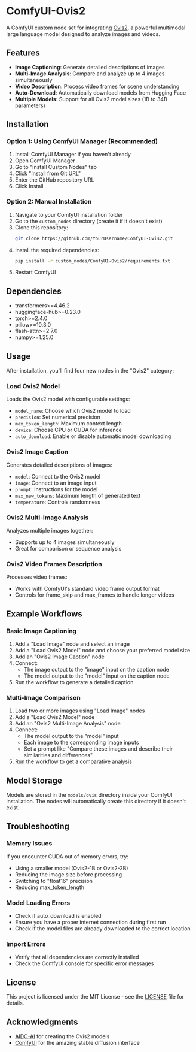 # ComfyUI-Ovis2

A ComfyUI custom node set for integrating [Ovis2](https://huggingface.co/AIDC-AI/Ovis2-34B), a powerful multimodal large language model designed to analyze images and videos.

## Features

- **Image Captioning**: Generate detailed descriptions of images
- **Multi-Image Analysis**: Compare and analyze up to 4 images simultaneously
- **Video Description**: Process video frames for scene understanding
- **Auto-Download**: Automatically download models from Hugging Face
- **Multiple Models**: Support for all Ovis2 model sizes (1B to 34B parameters)

## Installation

### Option 1: Using ComfyUI Manager (Recommended)

1. Install ComfyUI Manager if you haven't already
2. Open ComfyUI Manager
3. Go to "Install Custom Nodes" tab
4. Click "Install from Git URL"
5. Enter the GitHub repository URL
6. Click Install

### Option 2: Manual Installation

1. Navigate to your ComfyUI installation folder
2. Go to the `custom_nodes` directory (create it if it doesn't exist)
3. Clone this repository:
   ```bash
   git clone https://github.com/YourUsername/ComfyUI-Ovis2.git
   ```
4. Install the required dependencies:
   ```bash
   pip install -r custom_nodes/ComfyUI-Ovis2/requirements.txt
   ```
5. Restart ComfyUI

## Dependencies

- transformers>=4.46.2
- huggingface-hub>=0.23.0
- torch>=2.4.0
- pillow>=10.3.0
- flash-attn>=2.7.0
- numpy>=1.25.0

## Usage

After installation, you'll find four new nodes in the "Ovis2" category:

### Load Ovis2 Model

Loads the Ovis2 model with configurable settings:
- `model_name`: Choose which Ovis2 model to load
- `precision`: Set numerical precision
- `max_token_length`: Maximum context length
- `device`: Choose CPU or CUDA for inference
- `auto_download`: Enable or disable automatic model downloading

### Ovis2 Image Caption

Generates detailed descriptions of images:
- `model`: Connect to the Ovis2 model
- `image`: Connect to an image input
- `prompt`: Instructions for the model
- `max_new_tokens`: Maximum length of generated text
- `temperature`: Controls randomness

### Ovis2 Multi-Image Analysis

Analyzes multiple images together:
- Supports up to 4 images simultaneously
- Great for comparison or sequence analysis

### Ovis2 Video Frames Description

Processes video frames:
- Works with ComfyUI's standard video frame output format
- Controls for frame_skip and max_frames to handle longer videos

## Example Workflows

### Basic Image Captioning

1. Add a "Load Image" node and select an image
2. Add a "Load Ovis2 Model" node and choose your preferred model size
3. Add an "Ovis2 Image Caption" node
4. Connect:
   - The image output to the "image" input on the caption node
   - The model output to the "model" input on the caption node
5. Run the workflow to generate a detailed caption

### Multi-Image Comparison

1. Load two or more images using "Load Image" nodes
2. Add a "Load Ovis2 Model" node
3. Add an "Ovis2 Multi-Image Analysis" node
4. Connect:
   - The model output to the "model" input
   - Each image to the corresponding image inputs
   - Set a prompt like "Compare these images and describe their similarities and differences"
5. Run the workflow to get a comparative analysis

## Model Storage

Models are stored in the `models/ovis` directory inside your ComfyUI installation. The nodes will automatically create this directory if it doesn't exist.

## Troubleshooting

### Memory Issues

If you encounter CUDA out of memory errors, try:
- Using a smaller model (Ovis2-1B or Ovis2-2B)
- Reducing the image size before processing
- Switching to "float16" precision
- Reducing max_token_length

### Model Loading Errors

- Check if auto_download is enabled
- Ensure you have a proper internet connection during first run
- Check if the model files are already downloaded to the correct location

### Import Errors

- Verify that all dependencies are correctly installed
- Check the ComfyUI console for specific error messages

## License

This project is licensed under the MIT License - see the [LICENSE](LICENSE) file for details.

## Acknowledgments

- [AIDC-AI](https://huggingface.co/AIDC-AI) for creating the Ovis2 models
- [ComfyUI](https://github.com/comfyanonymous/ComfyUI) for the amazing stable diffusion interface
